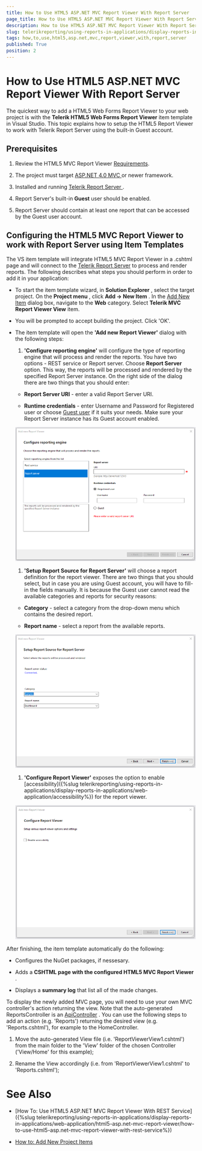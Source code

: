 ```yaml
---
title: How to Use HTML5 ASP.NET MVC Report Viewer With Report Server
page_title: How to Use HTML5 ASP.NET MVC Report Viewer With Report Server | for Telerik Reporting Documentation
description: How to Use HTML5 ASP.NET MVC Report Viewer With Report Server
slug: telerikreporting/using-reports-in-applications/display-reports-in-applications/web-application/html5-asp.net-mvc-report-viewer/how-to-use-html5-asp.net-mvc-report-viewer-with-report-server
tags: how,to,use,html5,asp.net,mvc,report,viewer,with,report,server
published: True
position: 2
---
```


# How to Use HTML5 ASP.NET MVC Report Viewer With Report Server



The quickest way to add a HTML5 Web Forms Report Viewer to your web project is with the         __Telerik HTML5 Web Forms Report Viewer__  item template in Visual Studio.         This topic explains how to setup the HTML5 Report Viewer to work with Telerik Report Server using the built-in Guest account.       

## Prerequisites

1. Review the HTML5 MVC Report Viewer [Requirements](3e9da1df-fdbd-4437-aa87-c3545587a05b).             

1. The project must target                [                   ASP.NET 4.0 MVC                 ](https://dotnet.microsoft.com/apps/aspnet/mvc)                or newer framework.             

1. Installed and running                [                   Telerik Report Server                 ](https://docs.telerik.com/report-server/introduction) .             

1. Report Server's built-in __Guest__  user should be enabled.             

1. Report Server should contain at least one report that can be accessed by the Guest user account.             

## Configuring the HTML5 MVC Report Viewer to work with Report Server using Item Templates

The VS item template will integrate HTML5 MVC Report Viewer in a .cshtml page           and will connect to the            [Telerik Report Server](https://docs.telerik.com/report-server/introduction)            to process and render reports.           The following describes what steps you should perform in order to add it in your application:         

* To start the item template wizard, in __Solution Explorer__ , select the target project. On the               __Project menu__ , click __Add -> New Item__ . In the                [Add New Item](https://msdn.microsoft.com/en-us/library/w0572c5b%28v=vs.100%29.aspx)                dialog box, navigate to the __Web__  category. Select __Telerik MVC Report Viewer View__  item.             

* You will be prompted to accept building the project. Click 'OK'.             

* The item template will open the __'Add new Report Viewer'__  dialog with the following steps:             

   1. __'Configure reporting engine'__  will configure the type of reporting engine that will process and render the reports.                   You have two options - REST service or Report server. Choose __Report Server__  option. This way, the reports will be                   processed and rendered by the specified Report Server instance. On the right side of the dialog there are two things that you should enter:                 

   + __Report Server URI__  - enter a valid Report Server URI.                     

   + __Runtime credentials__  - enter Username and Password for Registered user or choose                         [Guest user](https://docs.telerik.com/report-server/implementer-guide/user-management/guest-user)  if it suits your needs. Make sure your Report Server instance has its Guest account enabled.                       

  ![item-template-reporting-engine-rs](images/item-template-reporting-engine-rs.png)

   1. __'Setup Report Source for Report Server'__  will choose a report definition for the report viewer. There are two things                   that you should select, but in case you are using Guest account, you will have to fill-in the fields manually. It is because the Guest user                    cannot read the available categories and reports for security reasons:                 

   + __Category__  - select a category from the drop-down menu which contains the desired report.                     

   + __Report name__  - select a report from the available reports.                       

  ![item-template-report-source-rs](images/item-template-report-source-rs.png)

   1. __'Configure Report Viewer'__  exposes the option to enable                   [accessibility]({%slug telerikreporting/using-reports-in-applications/display-reports-in-applications/web-application/accessibility%}) for the report viewer.                   

  ![Item Template Accessibility](images/item-template-accessibility.png)

After finishing, the item template automatically do the following:         

* Configures the NuGet packages, if nessesary.             

* Adds a __CSHTML page with the configured HTML5 MVC Report Viewer__ .             

* Displays a __summary log__  that list all of the made changes.             

To display the newly added MVC page, you will need to use your own MVC controller's action returning the view. Note that the auto-generated           ReportsController is an            [ApiController](https://msdn.microsoft.com/en-us/library/system.web.http.apicontroller(v=vs.118).aspx) .           You can use the following steps to add an action (e.g. 'Reports') returning the desired view (e.g. 'Reports.cshtml'),           for example to the HomeController.         

1. Move the auto-generated View file (i.e. 'ReportViewerView1.cshtml') from the main folder to the 'View' folder of the chosen Controller ('View/Home' for this example);             

1. Rename the View accordingly (i.e. from 'ReportViewerView1.cshtml' to 'Reports.cshtml');             

# See Also


 * [How To: Use HTML5 ASP.NET MVC Report Viewer With REST Service]({%slug telerikreporting/using-reports-in-applications/display-reports-in-applications/web-application/html5-asp.net-mvc-report-viewer/how-to-use-html5-asp.net-mvc-report-viewer-with-rest-service%})

 * [How to: Add New Project Items](https://docs.microsoft.com/en-us/previous-versions/visualstudio/visual-studio-2010/w0572c5b(v=vs.100))
